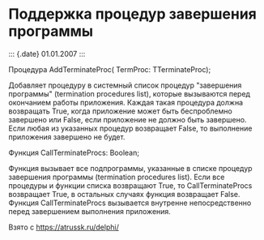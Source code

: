 Поддержка процедур завершения программы
=======================================

::: {.date}
01.01.2007
:::

Процедура AddTerminateProc( TermProc: TTerminateProc);

Добавляет процедуру в системный список процедур \"завершения программы\"
(termination procedures list), которые вызываются перед окончанием
работы приложения. Каждая такая процедура должна возвращать True, когда
приложение может быть беспроблемно завершено или False, если приложение
не должно быть завершено. Если любая из указанных процедур возвращает
False, то выполнение приложения завершено не будет.

Функция CallTerminateProcs: Boolean;

Функция вызывает все подпрограммы, указанные в списке процедур
завершения программы (termination procedures list). Если все процедуры и
функции списка возвращают True, то CallTerminateProcs возвращает True, в
остальных случаях функция возвращает False. Функция CallTerminateProcs
вызывается внутренне непосредственно перед завершением выполнения
приложения.

Взято с <https://atrussk.ru/delphi/>
